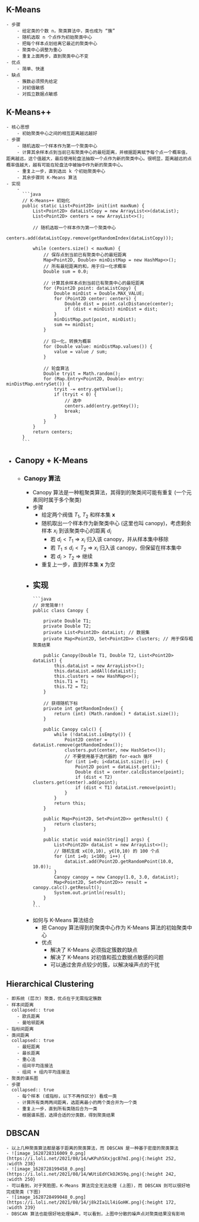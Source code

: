 ## K-Means
	- 步骤
		- 给定类的个数 n，聚类算法中，类也成为 “簇”
		- 随机选取 n 个点作为初始聚类中心
		- 把每个样本点划给离它最近的聚类中心
		- 聚类中心调整为重心
		- 重复上面两步，直到聚类中心不变
	- 优点
		- 简单、快速
	- 缺点
		- 簇数必须预先给定
		- 对初值敏感
		- 对孤立数据点敏感
## K-Means++
	- 核心思想
		- 初始聚类中心之间的相互距离越远越好
	- 步骤
		- 随机选取一个样本作为第一个聚类中心
		- 计算其余样本点到当前已有聚类中心的最短距离，并根据距离赋予每个点一个概率值，距离越远，这个值越大，最后使用轮盘法抽取一个点作为新的聚类中心。很明显，距离越远的点概率值越大，越有可能在轮盘法中被抽中作为新的聚类中心。
		- 重复上一步，直到选出 k 个初始聚类中心
		- 其余步骤同 K-Means 算法
	- 实现
		-
		  ```java
		  // K-Means++ 初始化
		  public static List<Point2D> init(int maxNum) {
		      List<Point2D> dataListCopy = new ArrayList<>(dataList);
		      List<Point2D> centers = new ArrayList<>();
		  
		      // 随机选取一个样本作为第一个聚类中心
		      centers.add(dataListCopy.remove(getRandomIndex(dataListCopy)));
		  
		      while (centers.size() < maxNum) {
		          // 保存点到当前已有聚类中心的最短距离
		          Map<Point2D, Double> minDistMap = new HashMap<>();
		          // 所有最短距离的和，用于归一化求概率
		          Double sum = 0.0;
		  
		          // 计算其余样本点到当前已有聚类中心的最短距离
		          for (Point2D point: dataListCopy) {
		              Double minDist = Double.MAX_VALUE;
		              for (Point2D center: centers) {
		                  Double dist = point.calcDistance(center);
		                  if (dist < minDist) minDist = dist;
		              }
		              minDistMap.put(point, minDist);
		              sum += minDist;
		          }
		  
		          // 归一化，转换为概率
		          for (Double value: minDistMap.values()) {
		              value = value / sum;
		          }
		  
		          // 轮盘算法
		          Double tryit = Math.random();
		          for (Map.Entry<Point2D, Double> entry: minDistMap.entrySet()) {
		              tryit -= entry.getValue();
		              if (tryit < 0) {
		                  // 选中
		                  centers.add(entry.getKey());
		                  break;
		              }
		          }
		      }
		      return centers;
		  }
		  ```
- ## Canopy + K-Means
	- ### Canopy 算法
		- Canopy 算法是一种粗聚类算法，其得到的聚类间可能有重复 (一个元素同时属于多个聚类)
		- 步骤
			- 给定两个阀值 $T_1$, $T_2$ 和样本集 $\boldsymbol{x}$
			- 随机取出一个样本作为新聚类中心 (这里也叫 canopy)，考虑剩余样本 $x_i$ 到该聚类中心的距离 $d_i$
				- 若 $d_i < T_1$ => $x_i$ 归入该 canopy，并从样本集中移除
				- 若 $T_1 \leqslant d_i < T_2$ => $x_i$ 归入该 canopy，但保留在样本集中
				- 若 $d_i > T_2$ => 继续
			- 重复上一步，直到样本集 $\boldsymbol{x}$ 为空
		- 实现
			-
			  ```java
			  // 非常简单!!
			  public class Canopy {
			  
			      private Double T1;
			      private Double T2;
			      private List<Point2D> dataList; // 数据集
			      private Map<Point2D, Set<Point2D>> clusters; // 用于保存粗聚类结果
			  
			      public Canopy(Double T1, Double T2, List<Point2D> dataList) {
			          this.dataList = new ArrayList<>();
			          this.dataList.addAll(dataList);
			          this.clusters = new HashMap<>();
			          this.T1 = T1;
			          this.T2 = T2;
			      }
			  
			      // 获得随机下标
			      private int getRandomIndex() {
			          return (int) (Math.random() * dataList.size());
			      }
			  
			      public Canopy calc() {
			          while (!dataList.isEmpty()) {
			              Point2D center = dataList.remove(getRandomIndex());
			              clusters.put(center, new HashSet<>());
			              // 不要使用基于迭代器的 for-each 循环
			              for (int i=0; i<dataList.size(); i++) {
			                  Point2D point = dataList.get(i);
			                  Double dist = center.calcDistance(point);
			                  if (dist < T2) clusters.get(center).add(point);
			                  if (dist < T1) dataList.remove(point);
			              }
			          }
			          return this;
			      }
			  
			      public Map<Point2D, Set<Point2D>> getResult() {
			          return clusters;
			      }
			  
			      public static void main(String[] args) {
			          List<Point2D> dataList = new ArrayList<>();
			          // 随机生成 x∈[0,10), y∈[0,10) 的 100 个点
			          for (int i=0; i<100; i++) {
			              dataList.add(Point2D.getRandomPoint(10.0, 10.0));
			          }
			          Canopy canopy = new Canopy(1.0, 3.0, dataList);
			          Map<Point2D, Set<Point2D>> result = canopy.calc().getResult();
			          System.out.println(result);
			      }
			  }
			  ```
		- 如何与 K-Means 算法结合
			- 把 Canopy 算法得到的聚类中心作为 K-Means 算法的初始聚类中心
			- 优点
				- 解决了 K-Means 必须指定簇数的缺点
				- 解决了 K-Means 对初值和孤立数据点敏感的问题
				- 可以通过舍弃点较少的簇，以解决噪声点的干扰
## Hierarchical Clustering
	- 即系统 (层次) 聚类，优点在于无需指定簇数
	- 样本间距离
	  collapsed:: true
		- 欧氏距离
		- 曼哈顿距离
	- 指标间距离
	- 类间距离
	  collapsed:: true
		- 最短距离
		- 最长距离
		- 重心法
		- 组间平均连接法
		- 组间 + 组内平均连接法
	- 聚类的谱系图
	- 步骤
	  collapsed:: true
		- 每个样本 (或指标，以下不再作区分) 看成一类
		- 计算所有类两两间距离，选距离最小的两个类合并为一个类
		- 重复上一步，直到所有类随后合为一类
		- 根据谱系图，选择合适的分类数，得到聚类结果
## DBSCAN
	- 以上几种聚类算法都是基于距离的聚类算法，而 DBSCAN 是一种基于密度的聚类算法
	- ![image_1628728316009_0.png](https://i.loli.net/2021/08/14/wKPuh5XxjgcB7mI.png){:height 252, :width 238}
	- ![image_1628728199458_0.png](https://i.loli.net/2021/08/14/WUtiEdYCkOJKS9q.png){:height 242, :width 250}
	- 可以看到，对于笑脸图，K-Means 算法完全无法处理 (上图)，而 DBSCAN 则可以很好地完成聚类 (下图)
	- ![image_1628728499048_0.png](https://i.loli.net/2021/08/14/j8k2Ia1Ll4iGoHK.png){:height 172, :width 239}
	- DBSCAN 算法也能很好地处理噪声，可以看到，上图中分散的噪声点对聚类结果没有影响
